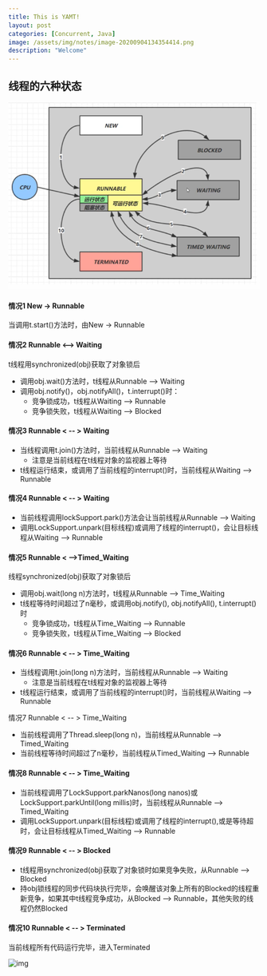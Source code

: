 ```yaml
---
title: This is YAMT!
layout: post
categories: [Concurrent, Java]
image: /assets/img/notes/image-20200904134354414.png
description: "Welcome"
---
```


## 线程的六种状态

![image-20200904134354414](/assets/img/notes/image-20200904134354414.png)

#### 情况1 New -> Runnable

当调用t.start()方法时，由New -> Runnable

#### 情况2 Runnable <--> Waiting

t线程用synchronized(obj)获取了对象锁后

- 调用obj.wait()方法时，t线程从Runnable --> Waiting 
- 调用obj.notify()，obj.notifyAll()，t.interrupt()时：
  - 竞争锁成功，t线程从Waiting --> Runnable
  - 竞争锁失败，t线程从Waiting --> Blocked

#### 情况3 Runnable < -- > Waiting

- 当线程调用t.join()方法时，当前线程从Runnable --> Waiting
  - 注意是当前线程在t线程对象的监视器上等待
- t线程运行结束，或调用了当前线程的interrupt()时，当前线程从Waiting --> Runnable

#### 情况4 Runnable < -- > Waiting

- 当前线程调用lockSupport.park()方法会让当前线程从Runnable --> Waiting
- 调用LockSupport.unpark(目标线程)或调用了线程的interrupt()，会让目标线程从Waiting --> Runnable

#### 情况5 Runnable < -->Timed_Waiting

线程synchronized(obj)获取了对象锁后

- 调用obj.wait(long n)方法时，t线程从Runnable --> Time_Waiting
- t线程等待时间超过了n毫秒，或调用obj.notify(), obj.notifyAll(), t.interrupt()时
  - 竞争锁成功，t线程从Time_Waiting --> Runnable
  - 竞争锁失败，t线程从Time_Waiting --> Blocked

#### 情况6 Runnable < -- > Time_Waiting

- 当线程调用t.join(long n)方法时，当前线程从Runnable --> Waiting
  - 注意是当前线程在t线程对象的监视器上等待
- t线程运行结束，或调用了当前线程的interrupt()时，当前线程从Waiting --> Runnable

情况7 Runnable < -- > Time_Waiting 

- 当前线程调用了Thread.sleep(long n)，当前线程从Runnable --> Timed_Waiting
- 当前线程等待时间超过了n毫秒，当前线程从Timed_Waiting --> Runnable

#### 情况8 Runnable < -- > Time_Waiting

- 当前线程调用了LockSupport.parkNanos(long nanos)或LockSupport.parkUntil(long millis)时，当前线程从Runnable --> Timed_Waiting
- 调用LockSupport.unpark(目标线程)或调用了线程的interrupt(),或是等待超时，会让目标线程从Timed_Waiting --> Runnable

#### 情况9 Runnable < -- > Blocked

- t线程用synchronized(obj)获取了对象锁时如果竞争失败，从Runnable --> Blocked
- 持obj锁线程的同步代码块执行完毕，会唤醒该对象上所有的Blocked的线程重新竞争，如果其中t线程竞争成功，从Blocked --> Runnable，其他失败的线程仍然Blocked

#### 情况10 Runnable < -- > Terminated

当前线程所有代码运行完毕，进入Terminated



![img](https://pic3.zhimg.com/80/v2-287f87ad5328f2aa5cd7fbd48dadcd8f_720w.jpg?source=1940ef5c)
















